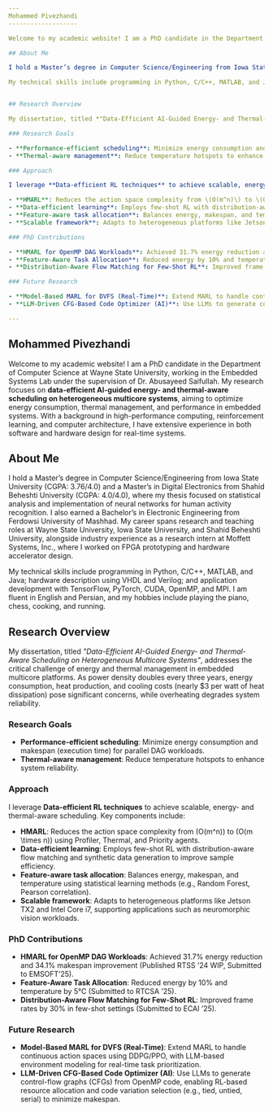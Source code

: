```yaml
---
Mohammed Pivezhandi
-------------------

Welcome to my academic website! I am a PhD candidate in the Department of Computer Science at Wayne State University, working in the Embedded Systems Lab under the supervision of Dr. Abusayeed Saifullah. My research focuses on **data-efficient AI-guided energy- and thermal-aware scheduling on heterogeneous multicore systems**, aiming to optimize energy consumption, thermal management, and performance in embedded systems. With a background in high-performance computing, reinforcement learning, and computer architecture, I have extensive experience in both software and hardware design for real-time systems.

## About Me

I hold a Master’s degree in Computer Science/Engineering from Iowa State University (CGPA: 3.76/4.0) and a Master’s in Digital Electronics from Shahid Beheshti University (CGPA: 4.0/4.0), where my thesis focused on statistical analysis and implementation of neural networks for human activity recognition. I also earned a Bachelor’s in Electronic Engineering from Ferdowsi University of Mashhad. My career spans research and teaching roles at Wayne State University, Iowa State University, and Shahid Beheshti University, alongside industry experience as a research intern at Moffett Systems, Inc., where I worked on FPGA prototyping and hardware accelerator design.

My technical skills include programming in Python, C/C++, MATLAB, and Java; hardware description using VHDL and Verilog; and application development with TensorFlow, PyTorch, CUDA, OpenMP, and MPI. I am fluent in English and Persian, and my hobbies include playing the piano, chess, cooking, and running.


## Research Overview

My dissertation, titled *"Data-Efficient AI-Guided Energy- and Thermal-Aware Scheduling on Heterogeneous Multicore Systems"*, addresses the critical challenge of energy and thermal management in embedded multicore platforms. As power density doubles every three years, energy consumption, heat production, and cooling costs (nearly $3 per watt of heat dissipation) pose significant concerns, while overheating degrades system reliability.

### Research Goals

- **Performance-efficient scheduling**: Minimize energy consumption and makespan (execution time) for parallel DAG workloads.
- **Thermal-aware management**: Reduce temperature hotspots to enhance system reliability.

### Approach

I leverage **Data-efficient RL techniques** to achieve scalable, energy- and thermal-aware scheduling. Key components include:

- **HMARL**: Reduces the action space complexity from \(O(m^n)\) to \(O(m \times n)\) using Profiler, Thermal, and Priority agents.
- **Data-efficient learning**: Employs few-shot RL with distribution-aware flow matching and synthetic data generation to improve sample efficiency.
- **Feature-aware task allocation**: Balances energy, makespan, and temperature using statistical learning methods (e.g., Random Forest, Pearson correlation).
- **Scalable framework**: Adapts to heterogeneous platforms like Jetson TX2 and Intel Core i7, supporting applications such as neuromorphic vision workloads.

### PhD Contributions

- **HMARL for OpenMP DAG Workloads**: Achieved 31.7% energy reduction and 34.1% makespan improvement (Published RTSS ’24 WIP, Submitted to EMSOFT’25).
- **Feature-Aware Task Allocation**: Reduced energy by 10% and temperature by 5°C (Submitted to RTCSA ’25).
- **Distribution-Aware Flow Matching for Few-Shot RL**: Improved frame rates by 30% in few-shot settings (Submitted to ECAI ’25).

### Future Research

- **Model-Based MARL for DVFS (Real-Time)**: Extend MARL to handle continuous action spaces using DDPG/PPO, with LLM-based environment modeling for real-time task prioritization.
- **LLM-Driven CFG-Based Code Optimizer (AI)**: Use LLMs to generate control-flow graphs (CFGs) from OpenMP code, enabling RL-based resource allocation and code variation selection (e.g., tied, untied, serial) to minimize makespan.

---
```

Mohammed Pivezhandi
-------------------

Welcome to my academic website! I am a PhD candidate in the Department of Computer Science at Wayne State University, working in the Embedded Systems Lab under the supervision of Dr. Abusayeed Saifullah. My research focuses on **data-efficient AI-guided energy- and thermal-aware scheduling on heterogeneous multicore systems**, aiming to optimize energy consumption, thermal management, and performance in embedded systems. With a background in high-performance computing, reinforcement learning, and computer architecture, I have extensive experience in both software and hardware design for real-time systems.

## About Me

I hold a Master’s degree in Computer Science/Engineering from Iowa State University (CGPA: 3.76/4.0) and a Master’s in Digital Electronics from Shahid Beheshti University (CGPA: 4.0/4.0), where my thesis focused on statistical analysis and implementation of neural networks for human activity recognition. I also earned a Bachelor’s in Electronic Engineering from Ferdowsi University of Mashhad. My career spans research and teaching roles at Wayne State University, Iowa State University, and Shahid Beheshti University, alongside industry experience as a research intern at Moffett Systems, Inc., where I worked on FPGA prototyping and hardware accelerator design.

My technical skills include programming in Python, C/C++, MATLAB, and Java; hardware description using VHDL and Verilog; and application development with TensorFlow, PyTorch, CUDA, OpenMP, and MPI. I am fluent in English and Persian, and my hobbies include playing the piano, chess, cooking, and running.


## Research Overview

My dissertation, titled *"Data-Efficient AI-Guided Energy- and Thermal-Aware Scheduling on Heterogeneous Multicore Systems"*, addresses the critical challenge of energy and thermal management in embedded multicore platforms. As power density doubles every three years, energy consumption, heat production, and cooling costs (nearly $3 per watt of heat dissipation) pose significant concerns, while overheating degrades system reliability.

### Research Goals

- **Performance-efficient scheduling**: Minimize energy consumption and makespan (execution time) for parallel DAG workloads.
- **Thermal-aware management**: Reduce temperature hotspots to enhance system reliability.

### Approach

I leverage **Data-efficient RL techniques** to achieve scalable, energy- and thermal-aware scheduling. Key components include:

- **HMARL**: Reduces the action space complexity from \(O(m^n)\) to \(O(m \times n)\) using Profiler, Thermal, and Priority agents.
- **Data-efficient learning**: Employs few-shot RL with distribution-aware flow matching and synthetic data generation to improve sample efficiency.
- **Feature-aware task allocation**: Balances energy, makespan, and temperature using statistical learning methods (e.g., Random Forest, Pearson correlation).
- **Scalable framework**: Adapts to heterogeneous platforms like Jetson TX2 and Intel Core i7, supporting applications such as neuromorphic vision workloads.

### PhD Contributions

- **HMARL for OpenMP DAG Workloads**: Achieved 31.7% energy reduction and 34.1% makespan improvement (Published RTSS ’24 WIP, Submitted to EMSOFT’25).
- **Feature-Aware Task Allocation**: Reduced energy by 10% and temperature by 5°C (Submitted to RTCSA ’25).
- **Distribution-Aware Flow Matching for Few-Shot RL**: Improved frame rates by 30% in few-shot settings (Submitted to ECAI ’25).

### Future Research

- **Model-Based MARL for DVFS (Real-Time)**: Extend MARL to handle continuous action spaces using DDPG/PPO, with LLM-based environment modeling for real-time task prioritization.
- **LLM-Driven CFG-Based Code Optimizer (AI)**: Use LLMs to generate control-flow graphs (CFGs) from OpenMP code, enabling RL-based resource allocation and code variation selection (e.g., tied, untied, serial) to minimize makespan.
